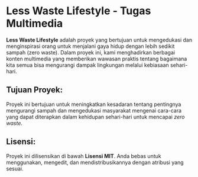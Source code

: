 # **Less Waste Lifestyle - Tugas Multimedia**

**Less Waste Lifestyle** adalah proyek yang bertujuan untuk mengedukasi dan menginspirasi orang untuk menjalani gaya hidup dengan lebih sedikit sampah (zero waste). Dalam proyek ini, kami menghadirkan berbagai konten multimedia yang memberikan wawasan praktis tentang bagaimana kita semua bisa mengurangi dampak lingkungan melalui kebiasaan sehari-hari.
 
## **Tujuan Proyek:**
Proyek ini bertujuan untuk meningkatkan kesadaran tentang pentingnya mengurangi sampah dan mengedukasi masyarakat mengenai cara-cara yang dapat diterapkan dalam kehidupan sehari-hari untuk mencapai *zero waste*.

## **Lisensi**:
Proyek ini dilisensikan di bawah **Lisensi MIT**. Anda bebas untuk menggunakan, mengedit, dan mendistribusikannya dengan atribusi yang sesuai.
